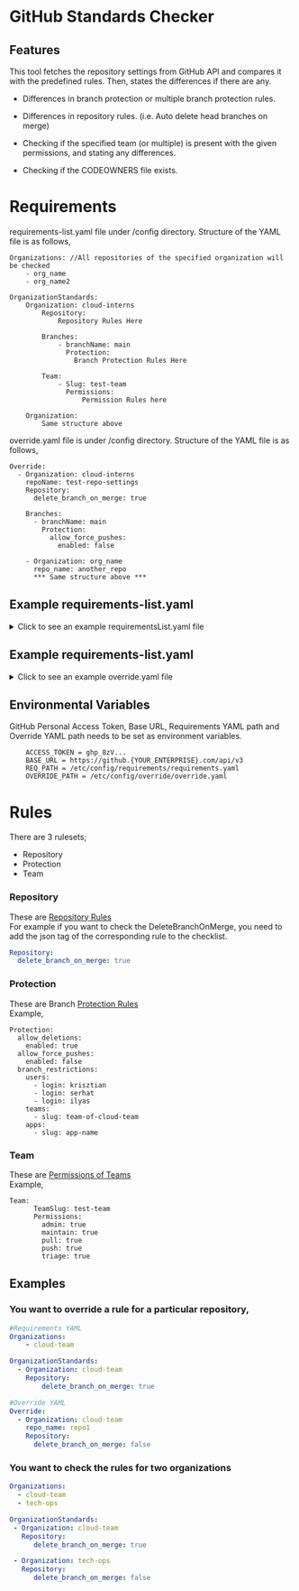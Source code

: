# GitHub Standards Checker

## Features
This tool fetches the repository settings from GitHub API and compares it with the predefined rules. Then, states the differences if there are any.

- Differences in branch protection or multiple branch protection rules.

- Differences in repository rules. (i.e. Auto delete head branches on merge)

- Checking if the specified team (or multiple) is present with the given permissions, and stating any differences.

- Checking if the CODEOWNERS file exists.

# Requirements

requirements-list.yaml file under /config directory. Structure of the YAML file is as follows,
```
Organizations: //All repositories of the specified organization will be checked
    - org_name
    - org_name2

OrganizationStandards:
    Organization: cloud-interns
        Repository:
            Repository Rules Here

        Branches:
            - branchName: main
              Protection:
                Branch Protection Rules Here

        Team:
            - Slug: test-team
              Permissions:
                  Permission Rules here

    Organization:
        Same structure above

```

override.yaml file is under /config directory. Structure of the YAML file is as follows,

```
Override:
  - Organization: cloud-interns
    repoName: test-repo-settings
    Repository:
      delete_branch_on_merge: true

    Branches:
      - branchName: main
        Protection:
          allow_force_pushes:
            enabled: false

    - Organization: org_name
      repo_name: another_repo
      *** Same structure above ***

```

## Example requirements-list.yaml

<details>
  <summary>Click to see an example requirementsList.yaml file</summary>
  
  ### Example:
  ```yaml
    Organizations:
      - cloud-interns

    OrganizationStandards:
      - Organization: cloud-interns
      
        Repository:
          delete_branch_on_merge: false
          allow_rebase_merge: false

        Team:
          - Slug: test-team
            Permissions:
              admin: false
              maintain: true
              pull: true
              push: false
              triage: true
      
          - Slug: another-team
            Permissions:
              admin: false
              maintain: true
              pull: true
              push: false
              triage: true
                  

        Branches:
          - branchName: main
            Protection:
              allow_deletions:
                enabled: false
              enforce_admins:
                url: asd123
                enabled: true
              allow_force_pushes:
                enabled: true

          - branchName: deneme
            Protection:
              allow_force_pushes:
                enabled: false
              

  ```
</details>


## Example requirements-list.yaml

<details>
  <summary>Click to see an example override.yaml file</summary>

    ```
    Override:
      - Organization: cloud-interns
        repoName: test-repo-settings
        Repository:
          delete_branch_on_merge: true

        Branches:
          - branchName: main
            Protection:
              enforce_admins:
                url: isthisworks
              allow_force_pushes:
                enabled: false
              allow_deletions:
                enabled: true

  
    ```
  </details>

## Environmental Variables

GitHub Personal Access Token, Base URL, Requirements YAML path and Override YAML path needs to be set as environment variables.
```
    ACCESS_TOKEN = ghp_8zV...
    BASE_URL = https://github.{YOUR_ENTERPRISE}.com/api/v3
    REQ_PATH = /etc/config/requirements/requirements.yaml
    OVERRIDE_PATH = /etc/config/override/override.yaml
```

# Rules
There are 3 rulesets;
  - Repository
  - Protection
  - Team

### Repository
These are [Repository Rules](https://pkg.go.dev/github.com/google/go-github/v45/github#Repository)  
For example if you want to check the DeleteBranchOnMerge, you need to add the json tag of the corresponding rule to the checklist.
```yaml
Repository:
  delete_branch_on_merge: true
```

### Protection
These are Branch [Protection Rules](https://pkg.go.dev/github.com/google/go-github/v45/github#Protection)  
Example,
```
Protection:
  allow_deletions:
    enabled: true
  allow_force_pushes:
    enabled: false
  branch_restrictions:
    users:
      - login: krisztian
      - login: serhat
      - login: ilyas
    teams:
      - slug: team-of-cloud-team
    apps:
      - slug: app-name
```

### Team
These are [Permissions of Teams](https://pkg.go.dev/github.com/google/go-github/v45/github#Team)  
Example,
```
Team:
      TeamSlug: test-team
      Permissions:
        admin: true
        maintain: true
        pull: true
        push: true
        triage: true
```
## Examples


### You want to override a rule for a particular repository,

```yaml
#Requirements YAML
Organizations:
    - cloud-team

OrganizationStandards:
  - Organization: cloud-team
    Repository:
        delete_branch_on_merge: true

#Override YAML
Override:
  - Organization: cloud-team
    repo_name: repo1
    Repository:
      delete_branch_on_merge: false

```

### You want to check the rules for two organizations
```yaml
Organizations:
  - cloud-team
  - tech-ops

OrganizationStandards:
 - Organization: cloud-team
   Repository:
      delete_branch_on_merge: true

 - Organization: tech-ops
   Repository:
      delete_branch_on_merge: false
```

